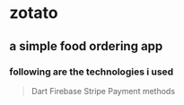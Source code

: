 # zotato

## a simple food ordering app 

### following are the technologies i used 
> Dart
> Firebase
> Stripe Payment methods
